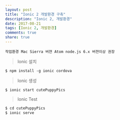 ```yaml
---
layout: post
title: "Ionic 2 개발환경 구축"
description: "Ionic 2, 개발환경"
date: 2017-08-21
tags: [Ionic 2, 개발환경]
comments: true
share: true
---
```


``
작업환경
Mac Sierra 버젼
Atom
node.js 6.x 버젼이상 권장
``



> Ionic 설치  

`$ npm install -g ionic cordova`

> Ionic 생성  

`$ ionic start cutePuppyPics`  

> Ionic Test  

```sh
$ cd cutePuppyPics
$ ionic serve
```
